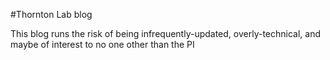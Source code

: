#Thornton Lab blog

This blog runs the risk of being infrequently-updated, overly-technical, and maybe of interest to no one other than the PI